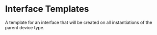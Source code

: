 # Interface Templates

A template for an interface that will be created on all instantiations of the parent device type.
